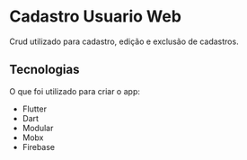 # Cadastro Usuario Web

Crud utilizado para cadastro, edição e exclusão de cadastros.

## Tecnologias

O que foi utilizado para criar o app:

- Flutter
- Dart
- Modular
- Mobx
- Firebase

